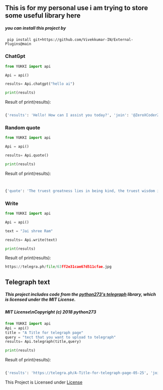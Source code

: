 ## This is for my personal use i am trying to store some useful library here


##### you can install this project by
#####  
` pip install git+https://github.com/Vivekkumar-IN/External-Plugins@main`


### ChatGpt


```python
from YUKKI import api

Api = api()

results= Api.chatgpt("hello ai")

print(results)
```
Result of print(results):

```python

{'results': 'Hello! How can I assist you today?', 'join': '@ZeroXCoderZChat', 'success': True}
```


### Random quote

```python
from YUKKI import api

Api = api()

results= Api.quote()

print(results)

```

Result of print(results):

```python


{'quote': 'The truest greatness lies in being kind, the truest wisdom in a happy mind.', 'author': 'Ella Wheeler Wilcox', 'join': '@ZeroXCoderZChat'}

```

### Write
```python
from YUKKI import api

Api = api()

text = "Jai shree Ram"

results= Api.write(text)

print(results)

```

Result of print(results):

```python
https://telegra.ph/file/63ff2e31cae67d511cfae.jpg
```


## Telegraph text

##### This project includes code from the [python273's telegraph](https://github.com/python273/telegraph) library, which is licensed under the MIT License.

##### MIT License\nCopyright (c) 2018 python273


```python
from YUKKI import api
Api = api()
title = "A Title for telegraph page"
query = "tect that you want to upload to telegraph"
results= Api.telegraph(title,query)

print(results)

```
Result of print(results):

```python

{'results': 'https://telegra.ph/A-Title-for-telegraph-page-05-25', 'join': '@ZeroXCoderZChat', 'success': True}

```



This Project is Licensed under [License](https://github.com/Vivekkumar-IN/External-Plugins/blob/main/LICENSE)